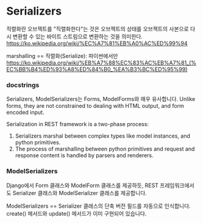 # Serializers

직렬화란
오브젝트를 "직렬화한다"는 것은 오브젝트의 상태를 오브젝트의 사본으로 다시 변환할 수 있는 바이트 스트림으로 변환하는 것을 의미한다.
https://ko.wikipedia.org/wiki/%EC%A7%81%EB%A0%AC%ED%99%94

marshalling == 직렬화(Serialize): 파이썬에서만
https://ko.wikipedia.org/wiki/%EB%A7%88%EC%83%AC%EB%A7%81_(%EC%BB%B4%ED%93%A8%ED%84%B0_%EA%B3%BC%ED%95%99)


### docstrings

Serializers, ModelSerializers는 Forms, ModelForms와 매우 유사합니다.
Unlike forms, they are not constrained to dealing with HTML output, and form encoded input.

Serialization in REST framework is a two-phase process:

1. Serializers marshal between complex types like model instances, and
python primitives.
2. The process of marshalling between python primitives and request and
response content is handled by parsers and renderers.

### ModelSerializers

Django에서 Form 클래스와 ModelForm 클래스를 제공하듯, REST 프레임워크에서도 Serializer 클래스와 ModelSerializer 클래스를 제공합니다.

ModelSerializers == Serializer 클래스의 단축 버전
필드를 자동으로 인식합니다.
create() 메서드와 update() 메서드가 이미 구현되어 있습니다.
